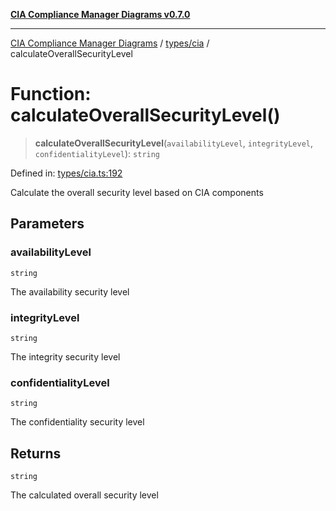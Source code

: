 [**CIA Compliance Manager Diagrams v0.7.0**](../../../README.md)

***

[CIA Compliance Manager Diagrams](../../../modules.md) / [types/cia](../README.md) / calculateOverallSecurityLevel

# Function: calculateOverallSecurityLevel()

> **calculateOverallSecurityLevel**(`availabilityLevel`, `integrityLevel`, `confidentialityLevel`): `string`

Defined in: [types/cia.ts:192](https://github.com/Hack23/cia-compliance-manager/blob/5a46a25cd2e09ba091444827f045b3618a447654/src/types/cia.ts#L192)

Calculate the overall security level based on CIA components

## Parameters

### availabilityLevel

`string`

The availability security level

### integrityLevel

`string`

The integrity security level

### confidentialityLevel

`string`

The confidentiality security level

## Returns

`string`

The calculated overall security level
